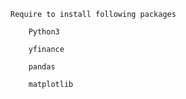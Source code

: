     Require to install following packages

        Python3
	
        yfinance
	
        pandas
	
        matplotlib
